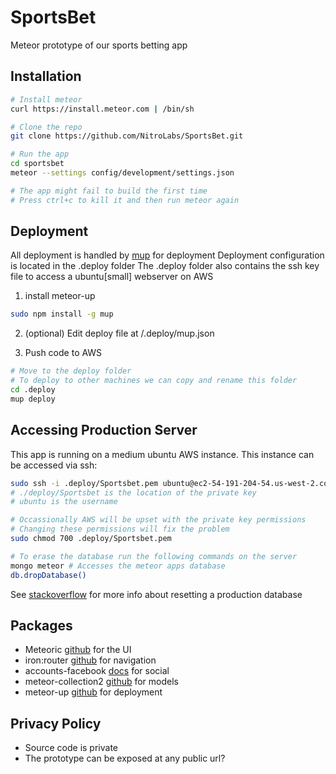 SportsBet
==========
Meteor prototype of our sports betting app

Installation
--------------
```sh
# Install meteor
curl https://install.meteor.com | /bin/sh

# Clone the repo
git clone https://github.com/NitroLabs/SportsBet.git

# Run the app
cd sportsbet
meteor --settings config/development/settings.json

# The app might fail to build the first time
# Press ctrl+c to kill it and then run meteor again
```

Deployment
--------------
All deployment is handled by [mup](https://github.com/arunoda/meteor-up) for deployment
Deployment configuration is located in the .deploy folder
The .deploy folder also contains the ssh key file to access a ubuntu[small] webserver on AWS

1) install meteor-up
```sh
sudo npm install -g mup
```
2) (optional) Edit deploy file at /.deploy/mup.json

3) Push code to AWS
```sh
# Move to the deploy folder
# To deploy to other machines we can copy and rename this folder
cd .deploy 
mup deploy
```

Accessing Production Server
---------------------------
This app is running on a medium ubuntu AWS instance. This instance can be
accessed via ssh:
```sh
sudo ssh -i .deploy/Sportsbet.pem ubuntu@ec2-54-191-204-54.us-west-2.compute.amazonaws.com
# ./deploy/Sportsbet is the location of the private key
# ubuntu is the username

# Occassionally AWS will be upset with the private key permissions
# Changing these permissions will fix the problem
sudo chmod 700 .deploy/Sportsbet.pem

# To erase the database run the following commands on the server
mongo meteor # Accesses the meteor apps database
db.dropDatabase()
```
See [stackoverflow](http://stackoverflow.com/questions/24372992/how-to-reset-a-meteor-project-thats-been-deployed-with-meteor-up)
for more info about resetting a production database


Packages
--------
* Meteoric [github](https://github.com/meteoric/meteor-ionic) for the UI
* iron:router [github](https://github.com/EventedMind/iron-router) for navigation
* accounts-facebook [docs](http://docs.meteor.com/#/full/accounts_api) for social
* meteor-collection2 [github](https://github.com/aldeed/meteor-collection2) for models
* meteor-up [github](https://github.com/arunoda/meteor-up) for deployment

 
Privacy Policy
--------------
* Source code is private
* The prototype can be exposed at any public url?
